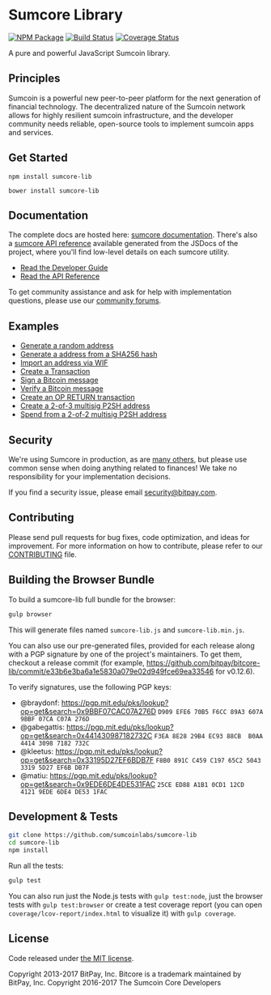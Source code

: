 Sumcore Library
=======

[![NPM Package](https://img.shields.io/npm/v/sumcore-lib.svg?style=flat-square)](https://www.npmjs.org/package/sumcore-lib)
[![Build Status](https://img.shields.io/travis/sumcoinlabs/sumcore-lib.svg?branch=master&style=flat-square)](https://travis-ci.org/sumcoinlabs/sumcore-lib)
[![Coverage Status](https://img.shields.io/coveralls/sumcoinlabs/sumcore-lib.svg?style=flat-square)](https://coveralls.io/r/sumcoinlabs/sumcore-lib)

A pure and powerful JavaScript Sumcoin library.

## Principles

Sumcoin is a powerful new peer-to-peer platform for the next generation of financial technology. The decentralized nature of the Sumcoin network allows for highly resilient sumcoin infrastructure, and the developer community needs reliable, open-source tools to implement sumcoin apps and services.

## Get Started

```
npm install sumcore-lib
```

```
bower install sumcore-lib
```

## Documentation

The complete docs are hosted here: [sumcore documentation](http://sumcore.io/guide/). There's also a [sumcore API reference](http://sumcore.io/api/) available generated from the JSDocs of the project, where you'll find low-level details on each sumcore utility.

- [Read the Developer Guide](http://sumcore.io/guide/)
- [Read the API Reference](http://sumcore.io/api/)

To get community assistance and ask for help with implementation questions, please use our [community forums](https://forum.sumcore.io/).

## Examples

* [Generate a random address](https://github.com/sumcoinlabs/sumcore-lib/blob/master/docs/examples.md#generate-a-random-address)
* [Generate a address from a SHA256 hash](https://github.com/sumcoinlabs/sumcore-lib/blob/master/docs/examples.md#generate-a-address-from-a-sha256-hash)
* [Import an address via WIF](https://github.com/sumcoinlabs/sumcore-lib/blob/master/docs/examples.md#import-an-address-via-wif)
* [Create a Transaction](https://github.com/sumcoinlabs/sumcore-lib/blob/master/docs/examples.md#create-a-transaction)
* [Sign a Bitcoin message](https://github.com/sumcoinlabs/sumcore-lib/blob/master/docs/examples.md#sign-a-bitcoin-message)
* [Verify a Bitcoin message](https://github.com/sumcoinlabs/sumcore-lib/blob/master/docs/examples.md#verify-a-bitcoin-message)
* [Create an OP RETURN transaction](https://github.com/sumcoinlabs/sumcore-lib/blob/master/docs/examples.md#create-an-op-return-transaction)
* [Create a 2-of-3 multisig P2SH address](https://github.com/sumcoinlabs/sumcore-lib/blob/master/docs/examples.md#create-a-2-of-3-multisig-p2sh-address)
* [Spend from a 2-of-2 multisig P2SH address](https://github.com/sumcoinlabs/sumcore-lib/blob/master/docs/examples.md#spend-from-a-2-of-2-multisig-p2sh-address)


## Security

We're using Sumcore in production, as are [many others](http://sumcore.io#projects), but please use common sense when doing anything related to finances! We take no responsibility for your implementation decisions.

If you find a security issue, please email security@bitpay.com.

## Contributing

Please send pull requests for bug fixes, code optimization, and ideas for improvement. For more information on how to contribute, please refer to our [CONTRIBUTING](https://github.com/sumcoinlabs/sumcore-lib/blob/master/CONTRIBUTING.md) file.

## Building the Browser Bundle

To build a sumcore-lib full bundle for the browser:

```sh
gulp browser
```

This will generate files named `sumcore-lib.js` and `sumcore-lib.min.js`.

You can also use our pre-generated files, provided for each release along with a PGP signature by one of the project's maintainers. To get them, checkout a release commit (for example, https://github.com/bitpay/bitcore-lib/commit/e33b6e3ba6a1e5830a079e02d949fce69ea33546 for v0.12.6).

To verify signatures, use the following PGP keys:
- @braydonf: https://pgp.mit.edu/pks/lookup?op=get&search=0x9BBF07CAC07A276D `D909 EFE6 70B5 F6CC 89A3 607A 9BBF 07CA C07A 276D`
- @gabegattis: https://pgp.mit.edu/pks/lookup?op=get&search=0x441430987182732C `F3EA 8E28 29B4 EC93 88CB  B0AA 4414 3098 7182 732C`
- @kleetus: https://pgp.mit.edu/pks/lookup?op=get&search=0x33195D27EF6BDB7F `F8B0 891C C459 C197 65C2 5043 3319 5D27 EF6B DB7F`
- @matiu: https://pgp.mit.edu/pks/lookup?op=get&search=0x9EDE6DE4DE531FAC `25CE ED88 A1B1 0CD1 12CD  4121 9EDE 6DE4 DE53 1FAC`


## Development & Tests

```sh
git clone https://github.com/sumcoinlabs/sumcore-lib
cd sumcore-lib
npm install
```

Run all the tests:

```sh
gulp test
```

You can also run just the Node.js tests with `gulp test:node`, just the browser tests with `gulp test:browser`
or create a test coverage report (you can open `coverage/lcov-report/index.html` to visualize it) with `gulp coverage`.

## License

Code released under [the MIT license](https://github.com/sumcoinlabs/sumcore-lib/blob/master/LICENSE).

Copyright 2013-2017 BitPay, Inc. Bitcore is a trademark maintained by BitPay, Inc.
Copyright 2016-2017 The Sumcoin Core Developers
